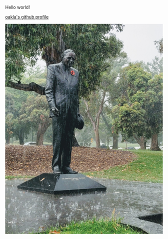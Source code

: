 Hello world!

<a href="https://github.com/oakla">oakla's github profile</a>


![Sir Edmond 'Weary' Dunlop, take in the Bontanical Gardens on my way home from a PCR test](/images/edmund-dunlop.jpg)
